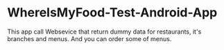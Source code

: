 # WhereIsMyFood-Test-Android-App
This app call Websevice that return dummy data for restaurants, it's branches and menus. And you can order some of menus.
